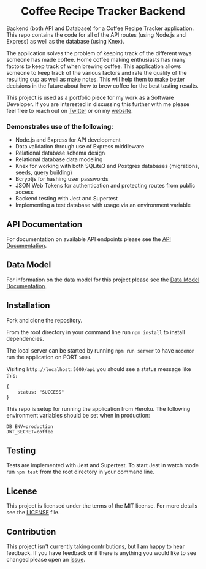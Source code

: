 <h1 align="center">
    Coffee Recipe Tracker Backend
</h1>

Backend (both API and Database) for a Coffee Recipe Tracker application. This repo contains the code for all of the API routes (using Node.js and Express) as well as the database (using Knex).

The application solves the problem of keeping track of the different ways someone has made coffee. Home coffee making enthusiasts has many factors to keep track of when brewing coffee. This application allows someone to keep track of the various factors and rate the quality of the resulting cup as well as make notes. This will help them to make better decisions in the future about how to brew coffee for the best tasting results.

This project is used as a portfolio piece for my work as a Software Developer. If you are interested in discussing this further with me please feel free to reach out on [Twitter](https://twitter.com/daveskull81) or on my [website](https://www.daveinden.com).

### Demonstrates use of the following:  
* Node.js and Express for API development
* Data validation through use of Express middleware
* Relational database schema design
* Relational database data modeling
* Knex for working with both SQLite3 and Postgres databases (migrations, seeds, query building)
* Bcryptjs for hashing user passwords
* JSON Web Tokens for authentication and protecting routes from public access
* Backend testing with Jest and Supertest
* Implementing a test database with usage via an environment variable

## API Documentation

For documentation on available API endpoints please see the [API Documentation](https://github.com/daveskull81/coffee-recipe-tracker-api/blob/master/docs/APIDOCS.md).

## Data Model

For information on the data model for this project please see the [Data Model Documentation](https://github.com/daveskull81/coffee-recipe-tracker-api/blob/master/docs/DATAMODEL.md).

## Installation

Fork and clone the repository.  

From the root directory in your command line run `npm install` to install dependencies.  

The local server can be started by running `npm run server` to have `nodemon` run the application on PORT `5000`.  

Visiting `http://localhost:5000/api` you should see a status message like this:
```
{
    status: "SUCCESS"
}
```

This repo is setup for running the application from Heroku. The following environment variables should be set when in production:
```
DB_ENV=production
JWT_SECRET=coffee
```
## Testing

Tests are implemented with Jest and Supertest. To start Jest in watch mode run `npm test` from the root directory in your command line.

## License

This project is licensed under the terms of the MIT license. For more details see the [LICENSE](https://github.com/daveskull81/coffee-recipe-tracker-api/blob/master/LICENSE) file.

## Contribution
This project isn't currently taking contributions, but I am happy to hear feedback. If you have feedback or if there is anything you would like to see changed please open an [issue](https://github.com/daveskull81/coffee-recipe-tracker-api/issues).